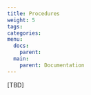 ```yaml
---
title: Procedures
weight: 5
tags:
categories:
menu:
  docs:
    parent: 
  main:
    parent: Documentation  
---
```


[TBD]
